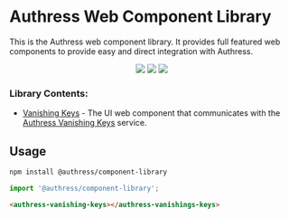 # Authress Web Component Library
This is the Authress web component library. It provides full featured web components to provide easy and direct integration with Authress.

<p align="center">
    <a href="./LICENSE" alt="apache 2.0 license"><img src="https://img.shields.io/badge/license-Apache%202.0-blue.svg"></a>
    <a href="https://www.npmjs.com/package/@authress/component-library" alt="npm version"><img src="https://badge.fury.io/js/@authress%2Fcomponent-library.svg"></a>
    <a href="https://www.npmjs.com/package/@authress/component-library" alt="npm version"><img src="https://img.shields.io/badge/webcomponents.org-@Authress%2FLogin-blue.svg?style=social"></a>
</p>


### Library Contents:
* [Vanishing Keys](./src/components/vanishingKeys.js) - The UI web component that communicates with the [Authress Vanishing Keys](https://github.com/Authress/vanishing-keys) service.

## Usage

```sh
npm install @authress/component-library
```

```js
import '@authress/component-library';
```

```html
<authress-vanishing-keys></authress-vanishings-keys>
```
